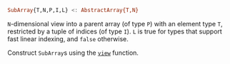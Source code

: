 ```julia
SubArray{T,N,P,I,L} <: AbstractArray{T,N}
```

`N`-dimensional view into a parent array (of type `P`) with an element type `T`, restricted by a tuple of indices (of type `I`). `L` is true for types that support fast linear indexing, and `false` otherwise.

Construct `SubArray`s using the [`view`](@ref) function.
